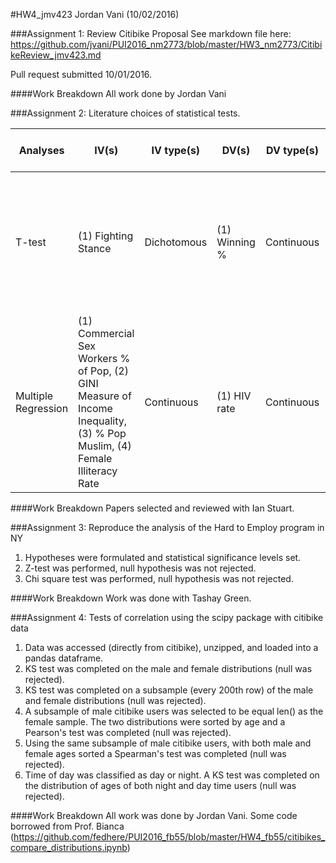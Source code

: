 #HW4_jmv423
Jordan Vani (10/02/2016)

###Assignment 1:  Review Citibike Proposal
See markdown file here: https://github.com/jvani/PUI2016_nm2773/blob/master/HW3_nm2773/CitibikeReview_jmv423.md

Pull request submitted 10/01/2016.

####Work Breakdown
All work done by Jordan Vani

###Assignment 2: Literature choices of statistical tests.

 Analyses           | IV(s)                                                                                                                   | IV type(s)  | DV(s)         | DV type(s) | Control Var | Control Var Type | Question to be answered                                                                                                               | _H0_                                                                                                                                               | alpha         | link to paper 
--------------------|-------------------------------------------------------------------------------------------------------------------------|-------------|---------------|------------|-------------|------------------|---------------------------------------------------------------------------------------------------------------------------------------|----------------------------------------------------------------------------------------------------------------------------------------------------|---------------|-------------------------------------------------------------------------------------------------------------------------------------------------------------
T-test              | (1) Fighting Stance                                                                                                     | Dichotomous | (1) Winning % | Continuous | 0           | NA               | Is there a winning % advantage for left handed MMA fighters?                                                                          | Ho: Left handed fighters have a disadvantage or no difference in winning % compared to right handed fighters.                                      | alpha = 0.025 | [The Southpaw Advantage? - Lateral Preference in Mixed Martial Arts](http://journals.plos.org/plosone/article?id=10.1371/journal.pone.0079793)              
Multiple Regression | (1) Commercial Sex Workers % of Pop, (2) GINI Measure of Income Inequality, (3) % Pop Muslim, (4) Female Illiteracy Rate| Continuous  | (1) HIV rate  | Continuous | 0           | NA               | Is there a relationship the % of commercial sex workers in a pop, inequality, the % of Muslims, and female illiteracy with HIV rates? | Ho: There is no relationship between the % of commercial sex workers in a pop, inequality, the % of Muslims, and female illiteracy with HIV rates? | alpha = 0.05  | [Size Matters: The Number of Prostitutes and the Global HIV/AIDS Pandemic](http://journals.plos.org/plosone/article?id=10.1371/journal.pone.0000543) 

####Work Breakdown
Papers selected and reviewed with Ian Stuart.

###Assignment 3: Reproduce the analysis of the Hard to Employ program in NY
1. Hypotheses were formulated and statistical significance levels set.
2. Z-test was performed, null hypothesis was not rejected.
2. Chi square test was performed, null hypothesis was not rejected.

####Work Breakdown
Work was done with Tashay Green.

###Assignment 4: Tests of correlation using the scipy package with citibike data
1. Data was accessed (directly from citibike), unzipped, and loaded into a pandas dataframe. 
2. KS test was completed on the  male and female distributions (null was rejected).
3. KS test was completed on a subsample (every 200th row) of the male and female distributions (null was rejected).
4. A subsample of male citibike users was selected to be equal len() as the female sample.  The two distributions were sorted by age and a Pearson's test was completed (null was rejected).
5. Using the same subsample of male citibike users, with both male and female ages sorted a  Spearman's test was completed (null was rejected).
6. Time of day was classified as day or night. A KS test was completed on the distribution of ages  of both night and day time users (null was rejected).

####Work Breakdown
All work was done by Jordan Vani. Some  code borrowed from  Prof. Bianca (https://github.com/fedhere/PUI2016_fb55/blob/master/HW4_fb55/citibikes_compare_distributions.ipynb)
